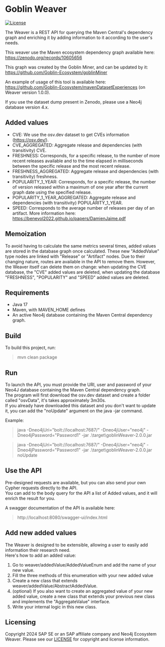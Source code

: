 # Goblin Weaver
[![License](https://img.shields.io/badge/license-Apache%202.0-blue.svg)](LICENSE.txt)

The Weaver is a REST API for querying the Maven Central's dependency graph and enriching it by adding information to it according to the user's needs.

This weaver use the Maven ecosystem dependency graph available here: https://zenodo.org/records/10605656

This graph was created by the Goblin Miner, and can be updated by it: https://github.com/Goblin-Ecosystem/goblinMiner

An example of usage of this tool is available here: https://github.com/Goblin-Ecosystem/mavenDatasetExperiences (on Weaver version 1.0.0).

If you use the dataset dump present in Zenodo, please use a Neo4j database version 4.x.

## Added values
- CVE: We use the osv.dev dataset to get CVEs information (https://osv.dev/).
- CVE_AGGREGATED: Aggregate release and dependencies (with transitivity) CVE.
- FRESHNESS: Corresponds, for a specific release, to the number of more recent releases available and to the time elapsed in milliseconds between the specific release and the most recent release.
- FRESHNESS_AGGREGATED: Aggregate release and dependencies (with transitivity) freshness.
- POPULARITY_1_YEAR: Corresponds, for a specific release, the number of version released within a maximum of one year after the current graph date using the specified release.
- POPULARITY_1_YEAR_AGGREGATED: Aggregate release and dependencies (with transitivity) POPULARITY_1_YEAR.
- SPEED: Corresponds to the average number of releases per day of an artifact. More information here: https://benevol2022.github.io/papers/DamienJaime.pdf

## Memoization
To avoid having to calculate the same metrics several times, added values are stored in the database graph once calculated.
These new "AddedValue" type nodes are linked with "Release" or "Artifact" nodes.
Due to their changing nature, routes are available in the API to remove them.
However, the Weaver itself can delete them on change: when updating the CVE database, the "CVE" added values are deleted, when updating the database "FRESHNESS", "POPULARITY" and "SPEED" added values are deleted.

## Requirements
- Java 17
- Maven, with MAVEN_HOME defines
- An active Neo4j database containing the Maven Central dependency graph.

## Build
To build this project, run:
> mvn clean package

## Run
To launch the API, you must provide the URI, user and password of your Neo4J database containing the Maven Central dependency graph.  
The program will first download the osv.dev dataset and create a folder called "osvData", it's takes approximately 3m30s.  
If you already have downloaded this dataset and you don't want to update it, you can add the "noUpdate" argument on the java -jar command.

Example:
> java -Dneo4jUri="bolt://localhost:7687/" -Dneo4jUser="neo4j" -Dneo4jPassword="Password1" -jar .\target\goblinWeaver-2.0.0.jar


> java -Dneo4jUri="bolt://localhost:7687/" -Dneo4jUser="neo4j" -Dneo4jPassword="Password1" -jar .\target\goblinWeaver-2.0.0.jar noUpdate

## Use the API
Pre-designed requests are available, but you can also send your own Cypher requests directly to the API.  
You can add to the body query for the API a list of Added values, and it will enrich the result for you.

A swagger documentation of the API is available here:
> http://localhost:8080/swagger-ui/index.html

## Add new added values
The Weaver is designed to be extensible, allowing a user to easily add information their research need.  
Here's how to add an added value:
1. Go to weaver/addedValue/AddedValueEnum and add the name of your new value.
2. Fill the three methods of this enumeration with your new added value
3. Create a new class that extends weaver/addedValue/AbstractAddedValue. 
4. (optional) If you also want to create an aggregated value of your new added value, create a new class that extends your previous new class and implements the "AggregateValue" interface.
5. Write your internal logic in this new class.

## Licensing
Copyright 2024 SAP SE or an SAP affiliate company and Neo4j Ecosystem Weaver. Please see our [LICENSE](LICENSE) for copyright and license information.
